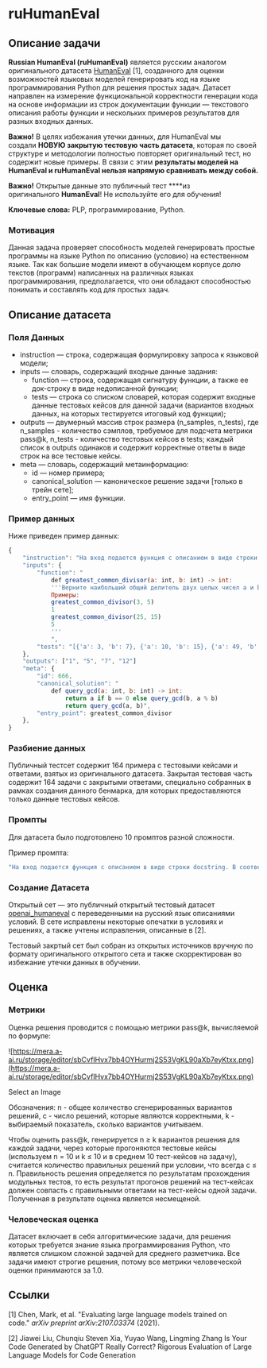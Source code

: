 # ruHumanEval

## Описание задачи

**Russian HumanEval (ruHumanEval)** является русским аналогом оригинального датасета [HumanEval](https://huggingface.co/datasets/openai_humaneval) [1], созданного для оценки возможностей языковых моделей генерировать код на языке программирования Python для решения простых задач. Датасет направлен на измерение функциональной корректности генерации кода на основе информации из строк документации функции — текстового описания работы функции и нескольких примеров результатов для разных входных данных.

**Важно!** В целях избежания утечки данных, для HumanEval мы создали **НОВУЮ закрытую тестовую часть датасета**, которая по своей структуре и методологии полностью повторяет оригинальный тест, но содержит новые примеры. В связи с этим **результаты моделей на HumanEval и ruHumanEval нельзя напрямую сравнивать между собой.**

**Важно!** Открытые данные это публичный тест ****из оригинального **HumanEval**! Не используйте его для обучения!

**Ключевые слова:** PLP, программирование, Python.

### Мотивация

Данная задача проверяет способность моделей генерировать простые программы на языке Python по описанию (условию) на естественном языке. Так как большие модели имеют в обучающем корпусе долю текстов (программ) написанных на различных языках программирования, предполагается, что они обладают способностью понимать и составлять код для простых задач.

## Описание датасета

### Поля Данных

- instruction — строка, содержащая формулировку запроса к языковой модели;
- inputs — словарь, содержащий входные данные задания:
    - function — строка, содержащая сигнатуру функции, а также ее док-строку в виде недописанной функции;
    - tests — строка со списком словарей, которая содержит входные данные тестовых кейсов для данной задачи (вариантов входных данных, на которых тестируется итоговый код функции);
- outputs — двумерный массив строк размера (n_samples, n_tests), где n_samples - количество сэмплов, требуемое для подсчета метрики pass@k, n_tests - количество тестовых кейсов в tests; каждый список в outputs одинаков и содержит корректные ответы в виде строк на все тестовые кейсы.
- meta — cловарь, содержащий метаинформацию:
    - id — номер примера;
    - canonical_solution — каноническое решение задачи [только в трейн сете];
    - entry_point — имя функции.

### Пример данных

Ниже приведен пример данных:

```jsx
{
	"instruction": "На вход подается функция с описанием в виде строки docstring. В соответствии с описанием вам необходимо реализовать функцию на основе шаблона:\\n{function}"
	"inputs": {
		"function": "
			def greatest_common_divisor(a: int, b: int) -> int:
			'''Верните наибольший общий делитель двух целых чисел a и b.
			Примеры:
			greatest_common_divisor(3, 5)
			1
			greatest_common_divisor(25, 15)
			5
			'''
			",
		"tests": "[{'a': 3, 'b': 7}, {'a': 10, 'b': 15}, {'a': 49, 'b': 14}, {'a': 144, 'b': 60}]"
	},
	"outputs": ["1", "5", "7", "12"]
	"meta": {
		"id": 666,
		"canonical_solution": "
			def query_gcd(a: int, b: int) -> int:
				return a if b == 0 else query_gcd(b, a % b)
				return query_gcd(a, b)",
		"entry_point": greatest_common_divisor
	},
}
```

### Разбиение данных

Публичный тестсет содержит 164 примера с тестовыми кейсами и ответами, взятых из оригинального датасета. Закрытая тестовая часть содержит 164 задачи с закрытыми ответами, специально собранных в рамках создания данного бенмарка, для которых предоставляются только данные тестовых  кейсов.

### Промпты

Для датасета было подготовлено 10 промптов разной сложности.

Пример промпта:

```jsx
"На вход подается функция с описанием в виде строки docstring. В соответствии с описанием вам необходимо реализовать функцию на основе шаблона:\n{function}."
```

### Создание Датасета

Открытый сет — это публичный открытый тестовый датасет [openai_humaneval](https://huggingface.co/datasets/openai_humaneval) с переведенными на русский язык описаниями условий. В сете исправлены некоторые опечатки в условиях и решениях, а также учтены исправления, описанные в [2].

Тестовый закртый сет был собран из открытых источников вручную по формату оригинального открытого сета и также скорректирован во избежание утечки данных в обучении.

## Оценка

### Метрики

Оценка решения проводится с помощью метрики pass@k, вычисляемой по формуле:

![https://mera.a-ai.ru/storage/editor/sbCvfIHvx7bb4OYHurmj2S53VgKL90aXb7eyKtxx.png](https://mera.a-ai.ru/storage/editor/sbCvfIHvx7bb4OYHurmj2S53VgKL90aXb7eyKtxx.png)

Select an Image

Обозначения: n - общее количество сгенерированных вариантов решений, c - число решений, которые являются корректными, k - выбираемый показатель, сколько вариантов учитываем.

Чтобы оценить pass@k, генерируется n ≥ k вариантов решения для каждой задачи, через которые прогоняются тестовые кейсы (используем n = 10 и k ≤ 10 и в среднем 10 тест-кейсов на задачу), считается количество правильных решений при условии, что всегда c ≤ n. Правильность решения определяется по результатам прохождения модульных тестов, то есть результат прогонов решений  на тест-кейсах должен совпасть с правильными ответами на тест-кейсы одной задачи. Полученная в результате оценка является несмещеной.

### Человеческая оценка

Датасет включает в себя алгоритмические задачи, для решения которых требуется знание языка программирования Python, что является слишком сложной задачей для среднего разметчика. Все задачи имеют строгие решения, потому все метрики человеческой оценки принимаются за 1.0.

## Ссылки

[1] Chen, Mark, et al. "Evaluating large language models trained on code." *arXiv preprint arXiv:2107.03374* (2021).

[2] Jiawei Liu, Chunqiu Steven Xia, Yuyao Wang, Lingming Zhang Is Your Code Generated by ChatGPT Really Correct? Rigorous Evaluation of Large Language Models for Code Generation
